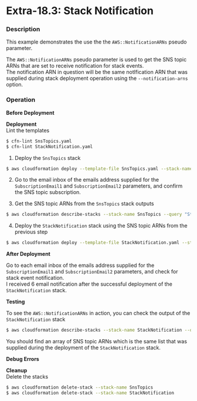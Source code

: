 # Extra-18.3: Stack Notification

### Description

This example demonstrates the use the the `AWS::NotificationARNs` pseudo parameter.

The `AWS::NotificationARNs` pseudo parameter  is used to get the SNS topic ARNs that are set to receive notification for stack events.  
The notification ARN in question will be the same notIfication ARN that was supplied during stack deployment operation using the `--notification-arns` option.

### Operation

**Before Deployment**

**Deployment**  
Lint the templates

```bash
$ cfn-lint SnsTopics.yaml
$ cfn-lint StackNotification.yaml
```

1.  Deploy the `SnsTopics` stack

```bash
$ aws cloudformation deploy --template-file SnsTopics.yaml --stack-name SnsTopics  --parameter-overrides file://private-parameters.json
```

2. Go to the email inbox of the emails address supplied for the `SubscriptionEmail1` and `SubscriptionEmail2` parameters, and confirm the SNS topic subscription.

3. Get the SNS topic ARNs from the `SnsTopics` stack outputs

```bash
$ aws cloudformation describe-stacks --stack-name SnsTopics --query "Stacks[0].Outputs" --no-cli-pager > outputs-1.json
```

4. Deploy the `StackNotification` stack using the SNS topic ARNs from the previous step

```bash
$ aws cloudformation deploy --template-file StackNotification.yaml --stack-name StackNotification --notification-arns <topic-arn-1> <topic-arn-2>
```

**After Deployment**

Go to each email inbox of the emails address supplied for the `SubscriptionEmail1` and `SubscriptionEmail2` parameters, and check for stack event notification.  
 I received 6 email notification after the successful deployment of the `StackNotification` stack.

**Testing**

To see the `AWS::NotificationARNs` in action, you can check the output of the `StackNotification` stack

```bash
$ aws cloudformation describe-stacks --stack-name StackNotification --query "Stacks[0].Outputs" --no-cli-pager
```

You should find an array of SNS topic ARNs which is the same list that was supplied during the deployment of the `StackNotification` stack.

**Debug Errors**

**Cleanup**  
Delete the stacks

```bash
$ aws cloudformation delete-stack --stack-name SnsTopics
$ aws cloudformation delete-stack --stack-name StackNotification
```
